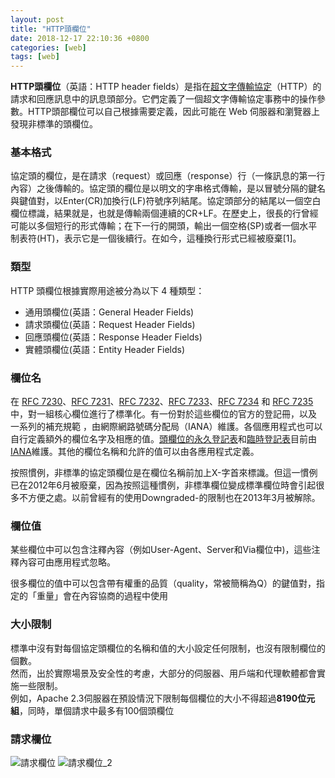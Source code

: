 ```yaml
---
layout: post
title: "HTTP頭欄位"
date: 2018-12-17 22:10:36 +0800
categories: [web]
tags: [web]
---
```


**HTTP頭欄位**（英語：HTTP header fields）是指在[超文字傳輸協定](https://www.wikiwand.com/zh-tw/%E8%B6%85%E6%96%87%E6%9C%AC%E4%BC%A0%E8%BE%93%E5%8D%8F%E8%AE%AE)（HTTP）的請求和回應訊息中的訊息頭部分。它們定義了一個超文字傳輸協定事務中的操作參數。HTTP頭部欄位可以自己根據需要定義，因此可能在 Web 伺服器和瀏覽器上發現非標準的頭欄位。

### 基本格式
協定頭的欄位，是在請求（request）或回應（response）行（一條訊息的第一行內容）之後傳輸的。協定頭的欄位是以明文的字串格式傳輸，是以冒號分隔的鍵名與鍵值對，以Enter(CR)加換行(LF)符號序列結尾。協定頭部分的結尾以一個空白欄位標識，結果就是，也就是傳輸兩個連續的CR+LF。在歷史上，很長的行曾經可能以多個短行的形式傳輸；在下一行的開頭，輸出一個空格(SP)或者一個水平制表符(HT)，表示它是一個後續行。在如今，這種換行形式已經被廢棄[1]。

### 類型
HTTP 頭欄位根據實際用途被分為以下 4 種類型：

- 通用頭欄位(英語：General Header Fields)
- 請求頭欄位(英語：Request Header Fields)
- 回應頭欄位(英語：Response Header Fields)
- 實體頭欄位(英語：Entity Header Fields)

### 欄位名
在 [RFC 7230](https://tools.ietf.org/html/rfc7230)、[RFC 7231](https://tools.ietf.org/html/rfc7231)、[RFC 7232](https://tools.ietf.org/html/rfc7232)、[RFC 7233](https://tools.ietf.org/html/rfc7233)、[RFC 7234](https://tools.ietf.org/html/rfc7234) 和 [RFC 7235](https://tools.ietf.org/html/rfc7235) 中，對一組核心欄位進行了標準化。有一份對於這些欄位的官方的登記冊，以及 一系列的補充規範 ，由網際網路號碼分配局（IANA）維護。各個應用程式也可以自行定義額外的欄位名字及相應的值。[頭欄位的永久登記表](http://www.iana.org/assignments/message-headers/message-headers.xml#perm-headers)和[臨時登記表](http://www.iana.org/assignments/message-headers/message-headers.xml#prov-headers)目前由[IANA](https://www.wikiwand.com/zh-tw/IANA)維護。其他的欄位名稱和允許的值可以由各應用程式定義。

按照慣例，非標準的協定頭欄位是在欄位名稱前加上X-字首來標識。但這一慣例已在2012年6月被廢棄，因為按照這種慣例，非標準欄位變成標準欄位時會引起很多不方便之處。以前曾經有的使用Downgraded-的限制也在2013年3月被解除。


### 欄位值
某些欄位中可以包含注釋內容（例如User-Agent、Server和Via欄位中)，這些注釋內容可由應用程式忽略。

很多欄位的值中可以包含帶有權重的品質（quality，常被簡稱為Q）的鍵值對，指定的「重量」會在內容協商的過程中使用

### 大小限制
標準中沒有對每個協定頭欄位的名稱和值的大小設定任何限制，也沒有限制欄位的個數。<br />
然而，出於實際場景及安全性的考慮，大部分的伺服器、用戶端和代理軟體都會實施一些限制。<br />
例如，Apache 2.3伺服器在預設情況下限制每個欄位的大小不得超過**8190位元組**，同時，單個請求中最多有100個頭欄位

### 請求欄位
![請求欄位](https://dyeat.github.io/static/img/2018-12-17/header_1.PNG)
![請求欄位_2](https://dyeat.github.io/static/img/2018-12-17/header_2.PNG)
